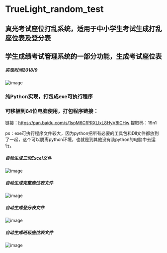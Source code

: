 # TrueLight_random_test
## 真光考试座位打乱系统，适用于中小学生考试生成打乱座位表及登分表
## 学生成绩考试管理系统的一部分功能，生成考试座位表
##### 实现时间2018/9
![image](https://img-blog.csdnimg.cn/e84ea0adcf284b56936faf8906463457.png)
### 纯Python实现，打包成exe可执行程序
### 可移植到64位电脑使用，打包程序链接：
链接：https://pan.baidu.com/s/1spM6CfPRXLIxL8HyV8ICHw 
提取码：19n1

ps：exe可执行程序文件较大，因为python把所有必要的工具包和Dll文件都放到了一起，这个可以脱离python环境，也就是到其他没有装python的电脑中去运行。

##### 自动生成三份Excel文件
![image](https://img-blog.csdnimg.cn/d8dff9040b4e4f838a63b375c7c6abac.png)
##### 自动生成完整座位表文件
![image](https://img-blog.csdnimg.cn/11f4bdb737f54169a33ad49196241b25.png)
##### 自动生成登分表文件
![image](https://img-blog.csdnimg.cn/534448f05b5e4e41bda52fdf8e198c51.png)
##### 自动生成班级座位表文件
![image](https://img-blog.csdnimg.cn/fcddaf8c3262443d856c2d7143f76078.png)


